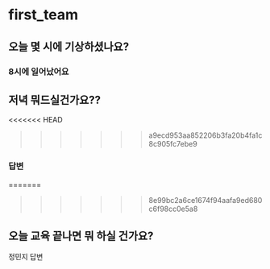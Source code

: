 # first_team
## 오늘 몇 시에 기상하셨나요?
### 8시에 일어났어요
## 저녁 뭐드실건가요??
<<<<<<< HEAD
>>>>>>> a9ecd953aa852206b3fa20b4fa1c8c905fc7ebe9
### 답변
=======
>>>>>>> 8e99bc2a6ce1674f94aafa9ed680c6f98cc0e5a8
## 오늘 교육 끝나면 뭐 하실 건가요?
정민지 답변
